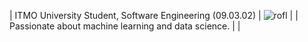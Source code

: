 
<!--
![Git](https://img.shields.io/badge/git-%23F05033.svg?style=for-the-badge&logo=git&logoColor=white)
![Docker](https://img.shields.io/badge/docker-%230db7ed.svg?style=for-the-badge&logo=docker&logoColor=white)
-->

<!--
**nuntsevich/nuntsevich** is a ✨ _special_ ✨ repository because its `README.md` (this file) appears on your GitHub profile.

Here are some ideas to get you started:

- 🔭 I’m currently working on ...
- 🌱 I’m currently learning ...
- 👯 I’m looking to collaborate on ...
- 🤔 I’m looking for help with ...
- 💬 Ask me about ...
- 📫 How to reach me: ...
- 😄 Pronouns: ...
- ⚡ Fun fact: ...
-->



| ITMO University Student, Software Engineering (09.03.02) 
| ![rofl](https://media2.giphy.com/media/v1.Y2lkPTc5MGI3NjExaWdibmRzOXdydnA2d2g0eWlyODdqMm1remlzYW5qOXB3bGk4cDJ0NiZlcD12MV9pbnRlcm5hbF9naWZfYnlfaWQmY3Q9Zw/XC35QORbwEcD1JrOj9/giphy.webp) |
| Passionate about machine learning and data science. | |
